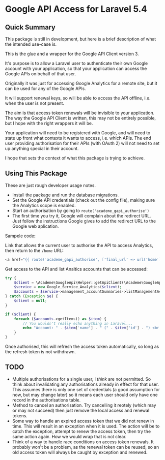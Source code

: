# Google API Access for Laravel 5.4

## Quick Summary

This package is still in development, but here is a brief description of
what the intended use-case is.

This is the glue and a wrapper for the Google API Client version 3.

It's purpose is to allow a Laravel user to authenticate their own
Google account with your application, so that your application can
access the Google APIs on behalf of that user.

Originally it was just for accessing Google Analytics for a remote site,
but it can be used for any of the Google APIs.

It will support renewal keys, so will be able to access the API offline,
i.e. when the user is not present.

The aim is that access token renewals will be invisible to your application.
The way the Google API Client is written, this may not be entirely possible,
but I hope with the right wrappers it will be.

Your application will need to be registered with Google, and will need to
state up front what contexts it wants to access, i.e. which APIs. The end
user providing authorisation for their APIs (with OAuth 2) will not need to
set up anything special in their account.

I hope that sets the context of what this package is trying to achieve.

## Using This Package

These are just rough developer usage notes.

* Install the package and run the database migrations.
* Set the Google API credentials (check out the config file), making sure
  the Analytics scope is enabled.
* Start an authorisation by going to `route('academe_gapi_authorise')`
* The first time you try it, Google will complain about the redirect URL.
  Just follow the instructions Google gives to add the redirect URL to the
  Google web aplication.

Sampele code:

Link that allows the current user to authorise the API to access Analytics,
then return to the `/home` URL:

```php
<a href="{{ route('academe_gapi_authorise', ['final_url' => url('home')]) }}">GAPI Auth</a>
```

Get access to the API and list Analtics accounts that can be accessed:

```php
try {
    $client = \Academe\GoogleApi\Helper::getApiClient(\Academe\GoogleApi\Helper::getCurrentUserAuth());
    $service = new Google_Service_Analytics($client);
    $accounts = $service->management_accountSummaries->listManagementAccountSummaries();
} catch (Exception $e) {
    $client = null;
}

if ($client) {
    foreach ($accounts->getItems() as $item) {
        // You wouldn't really echo anything in Laravel...
        echo "Account: " . $item['name'] . " (" . $item['id'] . ") <br />";
    }
}
```

Once authorised, this will refresh the access token automatically, so long as
the refresh token is not withdrawn.

## TODO

* Multiple authorisations for a single user, I *think* are not permitted.
  So think about invalidating any authorisations already in effect for that
  user. This assumes there is only one set of credentials (a good assumption
  for now, but may change later) so it means each user should only have one
  record in the authorisations table.
* Method to cancel an authorisation. Try cancelling it reotely (which may or
  may not succeed) then just remove the local access and renewal tokens.
* Some way to handle an expired access token that we did not renew in time.
  This will result in an exception when it is used. The action will be to
  catch the exception, attempt to renew the access token, then try the same
  action again. How we would wrap that is not clear.
* Think of a way to handle race conditions on access token renewals. It probably
  won't be a problem, as the renewal token can be reused, so an old access
  token will always be caught by exception and renewed.

